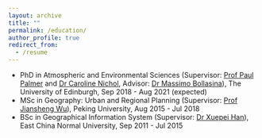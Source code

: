 ```yaml
---
layout: archive
title: ""
permalink: /education/
author_profile: true
redirect_from:
  - /resume
---
```


<!-- {% include base_path %} -->

- PhD in Atmospheric and Environmental Sciences (Supervisor: [Prof Paul Palmer](https://www.ed.ac.uk/geosciences/people?person=1240) and [Dr Caroline Nichol](https://www.ed.ac.uk/geosciences/people?person=560), Advisor: [Dr Massimo Bollasina](https://www.ed.ac.uk/geosciences/people?person=3627)), The University of Edinburgh, Sep 2018 - Aug 2021 (expected)
- MSc in Geography: Urban and Regional Planning (Supervisor: [Prof Jiansheng Wu](http://urban.pkusz.edu.cn/home/detail/facultydetail?titem=1&id=115&type=1)), Peking University, Aug 2015 - Jul 2018
- BSc in Geographical Information System (Supervisor: [Dr Xuepei Han](https://facultyold.ecnu.edu.cn/s/529/main.jspy)), East China Normal University, Sep 2011 - Jul 2015
